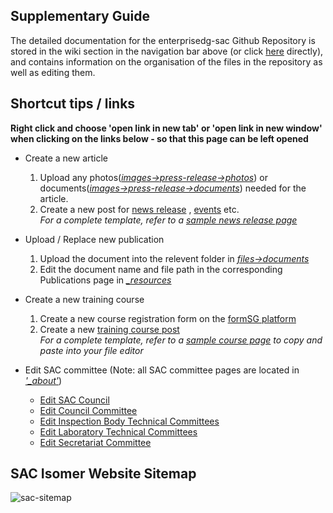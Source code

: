 ## Supplementary Guide 
The detailed documentation for the enterprisedg-sac Github Repository is stored in the wiki section in the navigation bar above (or click [here](https://github.com/isomerpages/enterprisesg-sac/wiki) directly), and contains information on the organisation of the files in the repository as well as editing them. 

## Shortcut tips / links
**Right click and choose 'open link in new tab' or 'open link in new window' when clicking on the links below - so that this page can be left opened**

* Create a new article
  1. Upload any photos([*images->press-release->photos*](https://github.com/isomerpages/enterprisesg-sac/upload/staging/images/press-release/photos)) or documents([*images->press-release->documents*](https://github.com/isomerpages/enterprisesg-sac/upload/staging/images/press-release/documents)) needed for the article.  
  2. Create a new post for [news release](https://github.com/isomerpages/enterprisesg-sac/new/staging/newsroom/news-releases/_posts?filename=YYYY-MM-DD-title-of-post.md&value=---%0Alayout:+post%0Atitle:+"Title+of+Post"%0Adate:+YYYY-MM-DD%0Apermalink:+/newsroom/news-releases/title-of-post%0A---%0A<!--+example+syntax+for+image:+![Image+name](/images/press-release/photos/{image-name.jpg})+-->) , [events](https://github.com/isomerpages/enterprisesg-sac/new/staging/newsroom/events/_posts?filename=YYYY-MM-DD-title-of-post.md&value=---%0Alayout:+post%0Atitle:+"Title+of+Post"%0Adate:+YYYY-MM-DD%0Apermalink:+/newsroom/news-releases/title-of-post%0A---%0A<!--+example+syntax+for+image:+![Image+name](/images/press-release/photos/{image-name.jpg})+-->) etc.  
    *For a complete template, refer to a [sample news release page](https://github.com/isomerpages/enterprisesg-sac/edit/staging/newsroom/news-releases/_posts/2019-08-08-breaking-into-new-markets-with-accreditation.md)*
 
* Upload / Replace new publication
  1. Upload the document into the relevent folder in [*files->documents*](https://github.com/isomerpages/enterprisesg-sac/tree/staging/files/documents)
  2. Edit the document name and file path in the corresponding Publications page in [*_resources*](https://github.com/isomerpages/enterprisesg-sac/tree/staging/_resources)

* Create a new training course
  1. Create a new course registration form on the [formSG platform](https://form.gov.sg)
  2. Create a new [training course post](https://github.com/isomerpages/enterprisesg-sac/new/staging/courses/_posts)  
  *For a complete template, refer to a [sample course page](https://github.com/isomerpages/enterprisesg-sac/edit/staging/courses/_posts/2019-07-17-Training-Course-on-SAC-CT-17.md) to copy and paste into your file editor*

* Edit SAC committee (Note: all SAC committee pages are located in [*'_about'*](https://github.com/isomerpages/enterprisesg-sac/tree/staging/_about))
  * [Edit SAC Council](https://github.com/isomerpages/enterprisesg-sac/edit/staging/_about/03a-sac-council.md)
  * [Edit Council Committee](https://github.com/isomerpages/enterprisesg-sac/edit/staging/_about/03b-council-committees.md)
  * [Edit Inspection Body Technical Committees](https://github.com/isomerpages/enterprisesg-sac/edit/staging/_about/03c-inspection-body-technical-committees.md)
  * [Edit Laboratory Technical Committees](https://github.com/isomerpages/enterprisesg-sac/edit/staging/_about/03d-laboratory-technical-committees.md)
  * [Edit Secretariat Committee](https://github.com/isomerpages/enterprisesg-sac/edit/staging/_about/03e-secretariat.md)


## SAC Isomer Website Sitemap
![sac-sitemap](https://user-images.githubusercontent.com/50573648/62927570-64578e00-bde9-11e9-8683-e7fccf1d583c.jpg)
